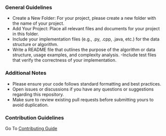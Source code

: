 ### General Guidelines
- Create a New Folder: For your project, please create a new folder with the name of your project.
- Add Your Project: Place all relevant files and documents for your project in this folder.
- Include your implementation files (e.g., .py, .cpp, .java, etc.) for the data structure or algorithm.
- Write a README file that outlines the purpose of the algorithm or data structure, usage examples, and complexity analysis.
-Include test files that verify the correctness of your implementation.

### Additional Notes
- Please ensure your code follows standard formatting and best practices.
- Open issues or discussions if you have any questions or suggestions regarding this repository.
- Make sure to review existing pull requests before submitting yours to avoid duplication.

### Contribution  Guidelines

Go To [Contributing Guide](/CONTRIBUTING.md)